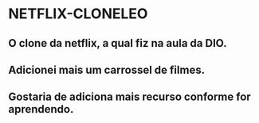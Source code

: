 # NETFLIX-CLONELEO
## O clone da netflix, a qual fiz na aula da DIO.
## Adicionei mais um carrossel de filmes.
## Gostaria de adiciona mais recurso conforme for aprendendo.
